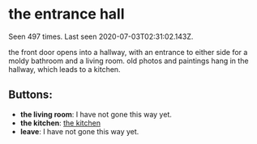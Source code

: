 # the entrance hall

Seen 497 times. Last seen 2020-07-03T02:31:02.143Z.

the front door opens into a hallway, with an entrance to either side for a moldy bathroom and a living room. old photos and paintings hang in the hallway, which leads to a kitchen.

## Buttons:

- **the living room**: I have not gone this way yet.
- **the kitchen**: [the kitchen](the-kitchen-65tb7d.md)
- **leave**: I have not gone this way yet.